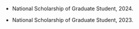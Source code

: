- National Scholarship of Graduate Student, 2024.

- National Scholarship of Graduate Student, 2023.


